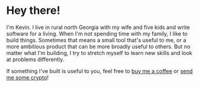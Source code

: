 # Hey there!

I'm Kevin. I live in rural north Georgia with my wife and five kids
and write software for a living. When I'm not spending time with my family, I
like to build things. Sometimes that means a small tool that's useful to me, or
a more ambitious product that can be more broadly useful to others. But no
matter what I'm building, I try to stretch myself to learn new skills and look
at problems differently.

If something I've built is useful to you, feel free to
[buy me a coffee](https://ko-fi.com/ksmithbaylor) or [send me some
crypto](https://commerce.coinbase.com/checkout/1b1ddff5-7176-414c-b4e0-a9b6832ac9b0)!
